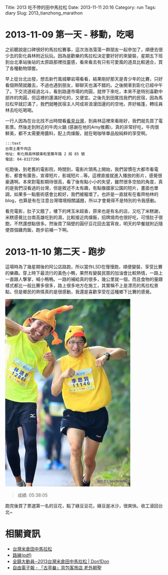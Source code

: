 Title: 2013 吃不停的田中馬拉松
Date: 2013-11-11 20:16
Category: run
Tags: diary
Slug: 2013_tianzhong_marathon


# 2013-11-09 第一天 - 移動，吃喝
之前聽說是口碑很好的馬拉松賽事，這次浩浩蕩蕩一群朋友一起參加了，順便去很少去的彰化員林附近玩玩。因為是歡樂的馬拉松決定要好好的來變裝，星期五下班到台北車站後站的太原路那裡找靈感，看來看去有只有可愛風的道具比較適合，買了各種動物頭套。

早上從台北出發，想去新竹風城攀岩場看看，結果剛好那天是青少年的比賽，只好看個熱鬧就離去，不過也遇到朋友，聊聊天也滿不錯的。之後開車到彰化已經中午了。下交流道經過北斗，看到路邊市場的肉圓，就停下來吃，本來不是特別喜歡中部炸的肉圓，但這裡的還滿好吃的，又便宜。之後先到田尾找我們的民宿，因為馬拉松早就訂滿了，我們就睡民宿主人阿成哥浪漫田邊的的空地，弄好帳篷，轉往員林去吃吃喝喝。

一行人因為在台北找不出時間看[看見台灣](http://www.atmovies.com.tw/movie/fbtw46649993/)，到員林這裡來看剛好，我們就先買了電影票。然後走到附近的牛肉火鍋 (感謝在地的Amy推薦)，真的非常好吃，牛肉很鮮美，都不太需要用醬料，配上肉燥飯，就在喝咖啡單品般純粹的享受啊。

    :::text
    台南土產牛肉店
    地址: 彰化縣員林鎮東和里萬年路 2 段 85 號
    電話: 04-8327296

吃飽後，到老舊的電影院，時間到，電影片頭馬上開始，我們習慣在大都市看電影，都會有廣告，宣導短片，影城短片...等。這裡直接就進入播放的影片，感覺很豪邁啊。本來對電影期待很高，看了後有點小小的失望，雖然很多空拍的角度，真的是我們沒看過的台灣，但是敘述不太有趣，有點像國家公園的短片，畫面也單調，如果多一點藝術感會比較好，我們被寵壞了。也許是一直就有在看齊柏林的blog，也算是有在注意台灣環境相關議題，所以才會覺得不是特別的令我感動。

看完電影，肚子又餓了，樓下的烤玉米超香，原來也是有名的店，又吃了米糕謝，米糕感覺比台南高雄吃到的濕，比較接近肉燥飯，招牌燒肉也很好吃，可惜肚子很飽，不然還想點很多。然後買了隔壁的圓仔豆花回去當宵夜，明天的早餐就附近隨便買個雞肉飯，跑步前補一下啊。

# 2013-11-10 第二天 - 跑步
這場時為了幾星期後的阿公店路跑，所以當作LSD在慢慢跑，順便變裝，享受比賽的樂趣。穿上時下最流行的黃色小鴨，果然有變裝民眾的加油會比較熱情，一路上一直跟人擊掌，喊小鴨鴨。一路的補給真的很多，幾公里就一個，而且食物的量跟樣式都比一般比賽多很多，路上很多地方在施工，其實稱不上是漂亮的馬拉松景點，但是鄉民的熱情真的是很感動，我還是喜歡享受在這種鄉下比賽的感覺。

![ ](/static/images/2013-11-10_tianzhong_marathon/tn_IMI5136.JPG)

> 成績: 05:38:05

跑完後買了票選第一名的豆花，點了綠豆豆花，綠豆是冰沙，很爽快。收工滾回台北~

# 相關資訊

* [台灣米倉田中馬拉松](http://www.tienchun.gov.tw/marathon/index.php?i=1)
* [路線(pdf)](http://www.tienchun.gov.tw/ufiles/marathon/cont_f1030061000946.pdf)
* [全鎮大動員─2013台灣米倉田中馬拉松 | Don1Don](http://www.don1don.com/archives/17261)
* [自由電子報 - 「古亭畚」背包客旅店 老外朝聖](http://www.libertytimes.com.tw/2013/new/may/22/today-center10.htm)
